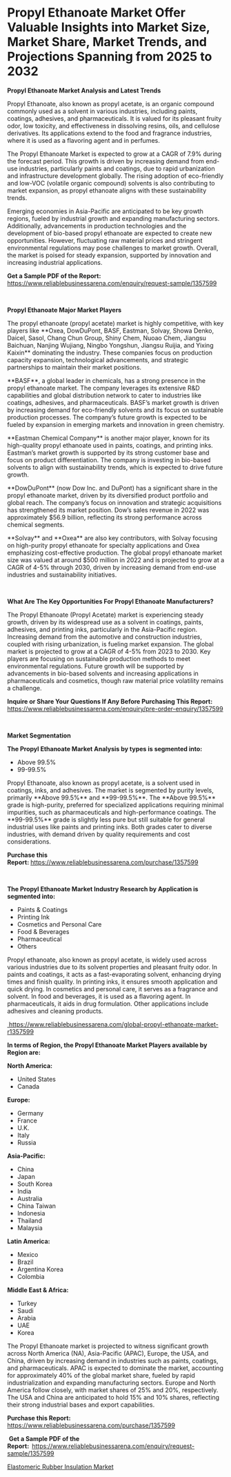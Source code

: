 <p><h1>Propyl Ethanoate Market Offer Valuable Insights into Market Size, Market Share, Market Trends, and Projections Spanning from 2025 to 2032</h1></p><p><strong>Propyl Ethanoate Market Analysis and Latest Trends</strong></p>
<p><p>Propyl Ethanoate, also known as propyl acetate, is an organic compound commonly used as a solvent in various industries, including paints, coatings, adhesives, and pharmaceuticals. It is valued for its pleasant fruity odor, low toxicity, and effectiveness in dissolving resins, oils, and cellulose derivatives. Its applications extend to the food and fragrance industries, where it is used as a flavoring agent and in perfumes.</p><p>The Propyl Ethanoate Market is expected to grow at a CAGR of 7.9% during the forecast period. This growth is driven by increasing demand from end-use industries, particularly paints and coatings, due to rapid urbanization and infrastructure development globally. The rising adoption of eco-friendly and low-VOC (volatile organic compound) solvents is also contributing to market expansion, as propyl ethanoate aligns with these sustainability trends.</p><p>Emerging economies in Asia-Pacific are anticipated to be key growth regions, fueled by industrial growth and expanding manufacturing sectors. Additionally, advancements in production technologies and the development of bio-based propyl ethanoate are expected to create new opportunities. However, fluctuating raw material prices and stringent environmental regulations may pose challenges to market growth. Overall, the market is poised for steady expansion, supported by innovation and increasing industrial applications.</p></p>
<p><strong>Get a Sample PDF of the Report:&nbsp;</strong> <a href="https://www.reliablebusinessarena.com/enquiry/request-sample/1357599?utm_campaign=1420&utm_medium=2&utm_source=Github&utm_content=ia&utm_term=24012025&utm_id=propyl-ethanoate">https://www.reliablebusinessarena.com/enquiry/request-sample/1357599</a></p>
<p>&nbsp;</p>
<p><strong>Propyl Ethanoate Major Market Players</strong></p>
<p><p>The propyl ethanoate (propyl acetate) market is highly competitive, with key players like **Oxea, DowDuPont, BASF, Eastman, Solvay, Showa Denko, Daicel, Sasol, Chang Chun Group, Shiny Chem, Nuoao Chem, Jiangsu Baichuan, Nanjing Wujiang, Ningbo Yongshun, Jiangsu Ruijia, and Yixing Kaixin** dominating the industry. These companies focus on production capacity expansion, technological advancements, and strategic partnerships to maintain their market positions.</p><p>**BASF**, a global leader in chemicals, has a strong presence in the propyl ethanoate market. The company leverages its extensive R&D capabilities and global distribution network to cater to industries like coatings, adhesives, and pharmaceuticals. BASF’s market growth is driven by increasing demand for eco-friendly solvents and its focus on sustainable production processes. The company’s future growth is expected to be fueled by expansion in emerging markets and innovation in green chemistry.</p><p>**Eastman Chemical Company** is another major player, known for its high-quality propyl ethanoate used in paints, coatings, and printing inks. Eastman’s market growth is supported by its strong customer base and focus on product differentiation. The company is investing in bio-based solvents to align with sustainability trends, which is expected to drive future growth.</p><p>**DowDuPont** (now Dow Inc. and DuPont) has a significant share in the propyl ethanoate market, driven by its diversified product portfolio and global reach. The company’s focus on innovation and strategic acquisitions has strengthened its market position. Dow’s sales revenue in 2022 was approximately $56.9 billion, reflecting its strong performance across chemical segments.</p><p>**Solvay** and **Oxea** are also key contributors, with Solvay focusing on high-purity propyl ethanoate for specialty applications and Oxea emphasizing cost-effective production. The global propyl ethanoate market size was valued at around $500 million in 2022 and is projected to grow at a CAGR of 4-5% through 2030, driven by increasing demand from end-use industries and sustainability initiatives.</p></p>
<p>&nbsp;</p>
<p><strong>What Are The Key Opportunities For Propyl Ethanoate Manufacturers?</strong></p>
<p><p>The Propyl Ethanoate (Propyl Acetate) market is experiencing steady growth, driven by its widespread use as a solvent in coatings, paints, adhesives, and printing inks, particularly in the Asia-Pacific region. Increasing demand from the automotive and construction industries, coupled with rising urbanization, is fueling market expansion. The global market is projected to grow at a CAGR of 4-5% from 2023 to 2030. Key players are focusing on sustainable production methods to meet environmental regulations. Future growth will be supported by advancements in bio-based solvents and increasing applications in pharmaceuticals and cosmetics, though raw material price volatility remains a challenge.</p></p>
<p><strong>Inquire or Share Your Questions If Any Before Purchasing This Report:</strong> <a href="https://www.reliablebusinessarena.com/enquiry/pre-order-enquiry/1357599?utm_campaign=1420&utm_medium=2&utm_source=Github&utm_content=ia&utm_term=24012025&utm_id=propyl-ethanoate">https://www.reliablebusinessarena.com/enquiry/pre-order-enquiry/1357599</a></p>
<p>&nbsp;</p>
<p><strong>Market Segmentation</strong></p>
<p><strong>The Propyl Ethanoate Market Analysis by types is segmented into:</strong></p>
<p><ul><li>Above 99.5%</li><li>99-99.5%</li></ul></p>
<p><p>Propyl Ethanoate, also known as propyl acetate, is a solvent used in coatings, inks, and adhesives. The market is segmented by purity levels, primarily **Above 99.5%** and **99-99.5%**. The **Above 99.5%** grade is high-purity, preferred for specialized applications requiring minimal impurities, such as pharmaceuticals and high-performance coatings. The **99-99.5%** grade is slightly less pure but still suitable for general industrial uses like paints and printing inks. Both grades cater to diverse industries, with demand driven by quality requirements and cost considerations.</p></p>
<p><strong>Purchase this Report:&nbsp;</strong><a href="https://www.reliablebusinessarena.com/purchase/1357599?utm_campaign=1420&utm_medium=2&utm_source=Github&utm_content=ia&utm_term=24012025&utm_id=propyl-ethanoate">https://www.reliablebusinessarena.com/purchase/1357599</a></p>
<p>&nbsp;</p>
<p><strong>The Propyl Ethanoate Market Industry Research by Application is segmented into:</strong></p>
<p><ul><li>Paints & Coatings</li><li>Printing Ink</li><li>Cosmetics and Personal Care</li><li>Food & Beverages</li><li>Pharmaceutical</li><li>Others</li></ul></p>
<p><p>Propyl ethanoate, also known as propyl acetate, is widely used across various industries due to its solvent properties and pleasant fruity odor. In paints and coatings, it acts as a fast-evaporating solvent, enhancing drying times and finish quality. In printing inks, it ensures smooth application and quick drying. In cosmetics and personal care, it serves as a fragrance and solvent. In food and beverages, it is used as a flavoring agent. In pharmaceuticals, it aids in drug formulation. Other applications include adhesives and cleaning products.</p></p>
<p><a href="https://www.reliablebusinessarena.com/global-propyl-ethanoate-market-r1357599?utm_campaign=1420&utm_medium=2&utm_source=Github&utm_content=ia&utm_term=24012025&utm_id=propyl-ethanoate">&nbsp;https://www.reliablebusinessarena.com/global-propyl-ethanoate-market-r1357599</a></p>
<p><strong>In terms of Region, the Propyl Ethanoate Market Players available by Region are:</strong></p>
<p>
    <p> <strong> North America: </strong>
        <ul>
            <li>United States</li>
            <li>Canada</li>
        </ul>
        </p> 
    <p> <strong> Europe: </strong>
        <ul>
            <li>Germany</li>
            <li>France</li>
            <li>U.K.</li>
            <li>Italy</li>
            <li>Russia</li>
        </ul>
        </p> 
    <p> <strong> Asia-Pacific: </strong>
        <ul>
            <li>China</li>
            <li>Japan</li>
            <li>South Korea</li>
            <li>India</li>
            <li>Australia</li>
            <li>China Taiwan</li>
            <li>Indonesia</li>
            <li>Thailand</li>
            <li>Malaysia</li>
        </ul>
        </p> 
    <p> <strong> Latin America: </strong>
        <ul>
            <li>Mexico</li>
            <li>Brazil</li>
            <li>Argentina Korea</li>
            <li>Colombia</li>
        </ul>
        </p> 
    <p> <strong> Middle East & Africa: </strong>
        <ul>
            <li>Turkey</li>
            <li>Saudi</li>
            <li>Arabia</li>
            <li>UAE</li>
            <li>Korea</li>
        </ul>
    </p>
    </p>
<p><p>The Propyl Ethanoate market is projected to witness significant growth across North America (NA), Asia-Pacific (APAC), Europe, the USA, and China, driven by increasing demand in industries such as paints, coatings, and pharmaceuticals. APAC is expected to dominate the market, accounting for approximately 40% of the global market share, fueled by rapid industrialization and expanding manufacturing sectors. Europe and North America follow closely, with market shares of 25% and 20%, respectively. The USA and China are anticipated to hold 15% and 10% shares, reflecting their strong industrial bases and export capabilities.</p></p>
<p><strong>Purchase this Report: </strong><a href="https://www.reliablebusinessarena.com/purchase/1357599?utm_campaign=1420&utm_medium=2&utm_source=Github&utm_content=ia&utm_term=24012025&utm_id=propyl-ethanoate">https://www.reliablebusinessarena.com/purchase/1357599</a></p>
<p>&nbsp;<strong>Get a Sample PDF of the Report:&nbsp;&nbsp;</strong><a href="https://www.reliablebusinessarena.com/enquiry/request-sample/1357599?utm_campaign=1420&utm_medium=2&utm_source=Github&utm_content=ia&utm_term=24012025&utm_id=propyl-ethanoate">https://www.reliablebusinessarena.com/enquiry/request-sample/1357599</a></p>
<p><strong></strong></p>
<p><p><a href="https://github.com/castoriffic/Market-Research-Report-List-5/blob/main/elastomeric-rubber-insulation-market.md?utm_campaign=1420&utm_medium=2&utm_source=Github&utm_content=ia&utm_term=24012025&utm_id=propyl-ethanoate">Elastomeric Rubber Insulation Market</a></p></p>